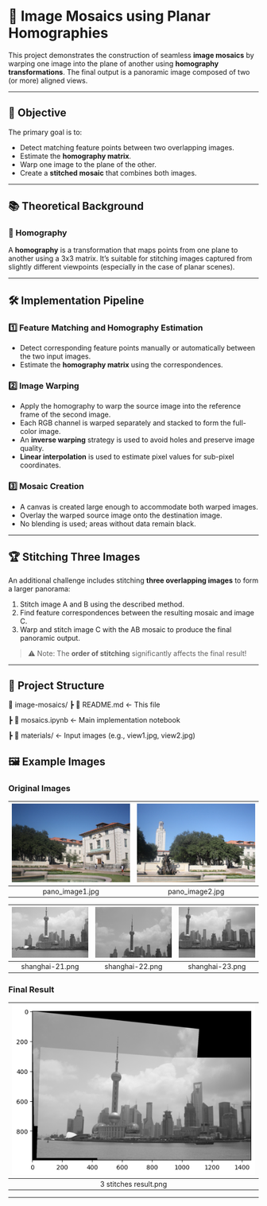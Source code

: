 # 🧵 Image Mosaics using Planar Homographies

This project demonstrates the construction of seamless **image mosaics** by warping one image into the plane of another using **homography transformations**. The final output is a panoramic image composed of two (or more) aligned views.

---

## 🎯 Objective

The primary goal is to:
- Detect matching feature points between two overlapping images.
- Estimate the **homography matrix**.
- Warp one image to the plane of the other.
- Create a **stitched mosaic** that combines both images.

---

## 📚 Theoretical Background

### 📐 Homography

A **homography** is a transformation that maps points from one plane to another using a 3x3 matrix. It’s suitable for stitching images captured from slightly different viewpoints (especially in the case of planar scenes).

---

## 🛠️ Implementation Pipeline

### 1️⃣ Feature Matching and Homography Estimation

- Detect corresponding feature points manually or automatically between the two input images.
- Estimate the **homography matrix** using the correspondences.

### 2️⃣ Image Warping

- Apply the homography to warp the source image into the reference frame of the second image.
- Each RGB channel is warped separately and stacked to form the full-color image.
- An **inverse warping** strategy is used to avoid holes and preserve image quality.
- **Linear interpolation** is used to estimate pixel values for sub-pixel coordinates.

### 3️⃣ Mosaic Creation

- A canvas is created large enough to accommodate both warped images.
- Overlay the warped source image onto the destination image.
- No blending is used; areas without data remain black.

---

## 🏆 Stitching Three Images

An additional challenge includes stitching **three overlapping images** to form a larger panorama:

1. Stitch image A and B using the described method.
2. Find feature correspondences between the resulting mosaic and image C.
3. Warp and stitch image C with the AB mosaic to produce the final panoramic output.

> ⚠️ Note: The **order of stitching** significantly affects the final result!

---

## 📁 Project Structure
📁 image-mosaics/
┣ 📄 README.md ← This file

┣ 📓 mosaics.ipynb ← Main implementation notebook

┣ 📁 materials/ ← Input images (e.g., view1.jpg, view2.jpg)

## 🖼️ Example Images

### Original Images
| ![pano_image1](materials/pano_image1.jpg) | ![pano_image2](materials/pano_image2.jpg) |
|:-----------------------------------------:|:-----------------------------------------:|
| pano_image1.jpg                           | pano_image2.jpg                           |

| ![shanghai-21](materials/shanghai-21.png) | ![shanghai-22](materials/shanghai-22.png) | ![shanghai-23](materials/shanghai-23.png) |
|:-------------------------------------------:|:-------------------------------------------:|:-------------------------------------------:|
| shanghai-21.png                            | shanghai-22.png                            | shanghai-23.png                            |

### Final Result
| ![3 stitches result](https://raw.githubusercontent.com/XTarekkX/image-mosaics/main/3%20stitches%20result.png) |
|:--------------------------------------------------:|
| 3 stitches result.png                               |

---
